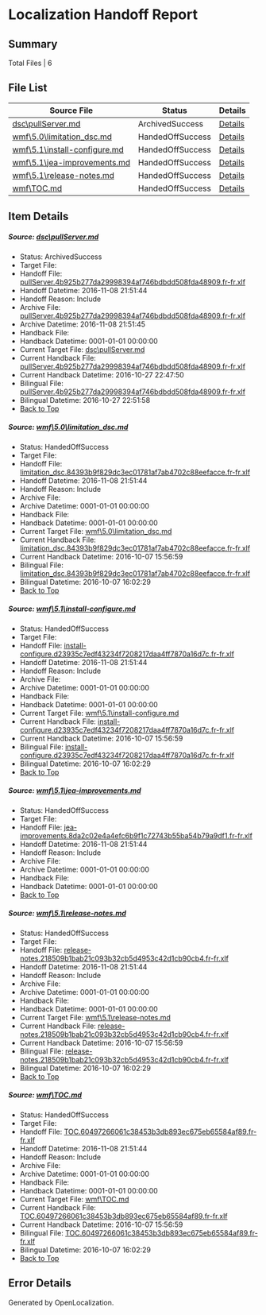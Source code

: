 # <a name='report-top'></a> Localization Handoff Report

## Summary
 Total Files | 6

## File List
 Source File | Status | Details 
 ----------- | ------ | ------- 
 [dsc\pullServer.md](https://github.com/PowerShell/powerShell-Docs/blob/33db56d0a5883a95b71f3ad38b3a3eee63b6b835/dsc/pullServer.md) | ArchivedSuccess | [Details](#8a1190f79488036eea9be27a65bbdcd5e328c38a83)
 [wmf\5.0\limitation_dsc.md](https://github.com/PowerShell/powerShell-Docs/blob/53708466896a0a80d8285dd7221ccd62c4094c36/wmf/5.0/limitation_dsc.md) | HandedOffSuccess | [Details](#c93c664f6970178cd05f0316b05e155ad1355a232363)
 [wmf\5.1\install-configure.md](https://github.com/PowerShell/powerShell-Docs/blob/0c136264c9fe4e92771e4423011c2fa959f30e93/wmf/5.1/install-configure.md) | HandedOffSuccess | [Details](#21f26830cdc20a90ce48aa09bc7013d733242ae92387)
 [wmf\5.1\jea-improvements.md](https://github.com/PowerShell/powerShell-Docs/blob/37edecc88cf36cfb2f1800452b9586f15ce3a088/wmf/5.1/jea-improvements.md) | HandedOffSuccess | [Details](#bd01ff0d208717511505a1aedf9eeaa303d08dbe2388)
 [wmf\5.1\release-notes.md](https://github.com/PowerShell/powerShell-Docs/blob/965669e580e5322889f75f8a7684174a017d89b8/wmf/5.1/release-notes.md) | HandedOffSuccess | [Details](#e3d71b09896865ab24032f4e069e486b448d937a2393)
 [wmf\TOC.md](https://github.com/PowerShell/powerShell-Docs/blob/f6786c847858d73a61f2771765dc91717ecb6775/wmf/TOC.md) | HandedOffSuccess | [Details](#5c4f9482c0a1d75ac4da53bc1cf27d87077d9e682414)

## Item Details
##### <a name='8a1190f79488036eea9be27a65bbdcd5e328c38a83'></a> Source: [dsc\pullServer.md](https://github.com/PowerShell/powerShell-Docs/blob/33db56d0a5883a95b71f3ad38b3a3eee63b6b835/dsc/pullServer.md)
* Status: ArchivedSuccess
* Target File: 
* Handoff File: [pullServer.4b925b277da29998394af746bdbdd508fda48909.fr-fr.xlf](https://github.com/PowerShell/powerShell-Docs.handoff/blob/ca66103afe66d65ddda877534a688161c293b528/ol-handoff/PowerShell/powerShell-Docs.fr-fr/live/pullServer.4b925b277da29998394af746bdbdd508fda48909.fr-fr.xlf)
* Handoff Datetime: 2016-11-08 21:51:44
* Handoff Reason: Include
* Archive File: [pullServer.4b925b277da29998394af746bdbdd508fda48909.fr-fr.xlf](https://github.com/PowerShell/powerShell-Docs.handoff/blob/214f85d0e053cc7575cc5aa4692db579f0ea00ed/ol-archive/PowerShell/powerShell-Docs.fr-fr/live/pullServer.4b925b277da29998394af746bdbdd508fda48909.fr-fr.xlf)
* Archive Datetime: 2016-11-08 21:51:45
* Handback File: 
* Handback Datetime: 0001-01-01 00:00:00
* Current Target File: [dsc\pullServer.md](https://github.com/PowerShell/powerShell-Docs.fr-fr/blob/d70338f5713b5351a8ea72462513e23463a63915/dsc/pullServer.md)
* Current Handback File: [pullServer.4b925b277da29998394af746bdbdd508fda48909.fr-fr.xlf](https://github.com/PowerShell/powerShell-Docs.handback/blob/b81ecd35eb493bc1bda264b379fc1afac69e66a0/ol-handback/PowerShell/powerShell-Docs.fr-fr/live/pullServer.4b925b277da29998394af746bdbdd508fda48909.fr-fr.xlf)
* Current Handback Datetime: 2016-10-27 22:47:50
* Bilingual File: [pullServer.4b925b277da29998394af746bdbdd508fda48909.fr-fr.xlf](https://github.com/PowerShell/powerShell-Docs.handback/blob/b81ecd35eb493bc1bda264b379fc1afac69e66a0/ol-handback/PowerShell/powerShell-Docs.fr-fr/live/pullServer.4b925b277da29998394af746bdbdd508fda48909.fr-fr.xlf)
* Bilingual Datetime: 2016-10-27 22:51:58
* [Back to Top](#report-top)

##### <a name='c93c664f6970178cd05f0316b05e155ad1355a232363'></a> Source: [wmf\5.0\limitation_dsc.md](https://github.com/PowerShell/powerShell-Docs/blob/53708466896a0a80d8285dd7221ccd62c4094c36/wmf/5.0/limitation_dsc.md)
* Status: HandedOffSuccess
* Target File: 
* Handoff File: [limitation_dsc.84393b9f829dc3ec01781af7ab4702c88eefacce.fr-fr.xlf](https://github.com/PowerShell/powerShell-Docs.handoff/blob/ca66103afe66d65ddda877534a688161c293b528/ol-handoff/PowerShell/powerShell-Docs.fr-fr/live/limitation_dsc.84393b9f829dc3ec01781af7ab4702c88eefacce.fr-fr.xlf)
* Handoff Datetime: 2016-11-08 21:51:44
* Handoff Reason: Include
* Archive File: 
* Archive Datetime: 0001-01-01 00:00:00
* Handback File: 
* Handback Datetime: 0001-01-01 00:00:00
* Current Target File: [wmf\5.0\limitation_dsc.md](https://github.com/PowerShell/powerShell-Docs.fr-fr/blob/3c424f128c3a44c4023993f9a913d5538dfa4a0b/wmf/5.0/limitation_dsc.md)
* Current Handback File: [limitation_dsc.84393b9f829dc3ec01781af7ab4702c88eefacce.fr-fr.xlf](https://github.com/PowerShell/powerShell-Docs.handback/blob/cd0a62258b04ce8bd7c09298cf0637a73f2e0c93/ol-handback/PowerShell/powerShell-Docs.fr-fr/live/limitation_dsc.84393b9f829dc3ec01781af7ab4702c88eefacce.fr-fr.xlf)
* Current Handback Datetime: 2016-10-07 15:56:59
* Bilingual File: [limitation_dsc.84393b9f829dc3ec01781af7ab4702c88eefacce.fr-fr.xlf](https://github.com/PowerShell/powerShell-Docs.handback/blob/cd0a62258b04ce8bd7c09298cf0637a73f2e0c93/ol-handback/PowerShell/powerShell-Docs.fr-fr/live/limitation_dsc.84393b9f829dc3ec01781af7ab4702c88eefacce.fr-fr.xlf)
* Bilingual Datetime: 2016-10-07 16:02:29
* [Back to Top](#report-top)

##### <a name='21f26830cdc20a90ce48aa09bc7013d733242ae92387'></a> Source: [wmf\5.1\install-configure.md](https://github.com/PowerShell/powerShell-Docs/blob/0c136264c9fe4e92771e4423011c2fa959f30e93/wmf/5.1/install-configure.md)
* Status: HandedOffSuccess
* Target File: 
* Handoff File: [install-configure.d23935c7edf43234f7208217daa4ff7870a16d7c.fr-fr.xlf](https://github.com/PowerShell/powerShell-Docs.handoff/blob/ca66103afe66d65ddda877534a688161c293b528/ol-handoff/PowerShell/powerShell-Docs.fr-fr/live/install-configure.d23935c7edf43234f7208217daa4ff7870a16d7c.fr-fr.xlf)
* Handoff Datetime: 2016-11-08 21:51:44
* Handoff Reason: Include
* Archive File: 
* Archive Datetime: 0001-01-01 00:00:00
* Handback File: 
* Handback Datetime: 0001-01-01 00:00:00
* Current Target File: [wmf\5.1\install-configure.md](https://github.com/PowerShell/powerShell-Docs.fr-fr/blob/3c424f128c3a44c4023993f9a913d5538dfa4a0b/wmf/5.1/install-configure.md)
* Current Handback File: [install-configure.d23935c7edf43234f7208217daa4ff7870a16d7c.fr-fr.xlf](https://github.com/PowerShell/powerShell-Docs.handback/blob/cd0a62258b04ce8bd7c09298cf0637a73f2e0c93/ol-handback/PowerShell/powerShell-Docs.fr-fr/live/install-configure.d23935c7edf43234f7208217daa4ff7870a16d7c.fr-fr.xlf)
* Current Handback Datetime: 2016-10-07 15:56:59
* Bilingual File: [install-configure.d23935c7edf43234f7208217daa4ff7870a16d7c.fr-fr.xlf](https://github.com/PowerShell/powerShell-Docs.handback/blob/cd0a62258b04ce8bd7c09298cf0637a73f2e0c93/ol-handback/PowerShell/powerShell-Docs.fr-fr/live/install-configure.d23935c7edf43234f7208217daa4ff7870a16d7c.fr-fr.xlf)
* Bilingual Datetime: 2016-10-07 16:02:29
* [Back to Top](#report-top)

##### <a name='bd01ff0d208717511505a1aedf9eeaa303d08dbe2388'></a> Source: [wmf\5.1\jea-improvements.md](https://github.com/PowerShell/powerShell-Docs/blob/37edecc88cf36cfb2f1800452b9586f15ce3a088/wmf/5.1/jea-improvements.md)
* Status: HandedOffSuccess
* Target File: 
* Handoff File: [jea-improvements.8da2c02e4a4efc6b9f1c72743b55ba54b79a9df1.fr-fr.xlf](https://github.com/PowerShell/powerShell-Docs.handoff/blob/ca66103afe66d65ddda877534a688161c293b528/ol-handoff/PowerShell/powerShell-Docs.fr-fr/live/jea-improvements.8da2c02e4a4efc6b9f1c72743b55ba54b79a9df1.fr-fr.xlf)
* Handoff Datetime: 2016-11-08 21:51:44
* Handoff Reason: Include
* Archive File: 
* Archive Datetime: 0001-01-01 00:00:00
* Handback File: 
* Handback Datetime: 0001-01-01 00:00:00
* [Back to Top](#report-top)

##### <a name='e3d71b09896865ab24032f4e069e486b448d937a2393'></a> Source: [wmf\5.1\release-notes.md](https://github.com/PowerShell/powerShell-Docs/blob/965669e580e5322889f75f8a7684174a017d89b8/wmf/5.1/release-notes.md)
* Status: HandedOffSuccess
* Target File: 
* Handoff File: [release-notes.218509b1bab21c093b32cb5d4953c42d1cb90cb4.fr-fr.xlf](https://github.com/PowerShell/powerShell-Docs.handoff/blob/ca66103afe66d65ddda877534a688161c293b528/ol-handoff/PowerShell/powerShell-Docs.fr-fr/live/release-notes.218509b1bab21c093b32cb5d4953c42d1cb90cb4.fr-fr.xlf)
* Handoff Datetime: 2016-11-08 21:51:44
* Handoff Reason: Include
* Archive File: 
* Archive Datetime: 0001-01-01 00:00:00
* Handback File: 
* Handback Datetime: 0001-01-01 00:00:00
* Current Target File: [wmf\5.1\release-notes.md](https://github.com/PowerShell/powerShell-Docs.fr-fr/blob/3c424f128c3a44c4023993f9a913d5538dfa4a0b/wmf/5.1/release-notes.md)
* Current Handback File: [release-notes.218509b1bab21c093b32cb5d4953c42d1cb90cb4.fr-fr.xlf](https://github.com/PowerShell/powerShell-Docs.handback/blob/cd0a62258b04ce8bd7c09298cf0637a73f2e0c93/ol-handback/PowerShell/powerShell-Docs.fr-fr/live/release-notes.218509b1bab21c093b32cb5d4953c42d1cb90cb4.fr-fr.xlf)
* Current Handback Datetime: 2016-10-07 15:56:59
* Bilingual File: [release-notes.218509b1bab21c093b32cb5d4953c42d1cb90cb4.fr-fr.xlf](https://github.com/PowerShell/powerShell-Docs.handback/blob/cd0a62258b04ce8bd7c09298cf0637a73f2e0c93/ol-handback/PowerShell/powerShell-Docs.fr-fr/live/release-notes.218509b1bab21c093b32cb5d4953c42d1cb90cb4.fr-fr.xlf)
* Bilingual Datetime: 2016-10-07 16:02:29
* [Back to Top](#report-top)

##### <a name='5c4f9482c0a1d75ac4da53bc1cf27d87077d9e682414'></a> Source: [wmf\TOC.md](https://github.com/PowerShell/powerShell-Docs/blob/f6786c847858d73a61f2771765dc91717ecb6775/wmf/TOC.md)
* Status: HandedOffSuccess
* Target File: 
* Handoff File: [TOC.60497266061c38453b3db893ec675eb65584af89.fr-fr.xlf](https://github.com/PowerShell/powerShell-Docs.handoff/blob/ca66103afe66d65ddda877534a688161c293b528/ol-handoff/PowerShell/powerShell-Docs.fr-fr/live/TOC.60497266061c38453b3db893ec675eb65584af89.fr-fr.xlf)
* Handoff Datetime: 2016-11-08 21:51:44
* Handoff Reason: Include
* Archive File: 
* Archive Datetime: 0001-01-01 00:00:00
* Handback File: 
* Handback Datetime: 0001-01-01 00:00:00
* Current Target File: [wmf\TOC.md](https://github.com/PowerShell/powerShell-Docs.fr-fr/blob/3c424f128c3a44c4023993f9a913d5538dfa4a0b/wmf/TOC.md)
* Current Handback File: [TOC.60497266061c38453b3db893ec675eb65584af89.fr-fr.xlf](https://github.com/PowerShell/powerShell-Docs.handback/blob/cd0a62258b04ce8bd7c09298cf0637a73f2e0c93/ol-handback/PowerShell/powerShell-Docs.fr-fr/live/TOC.60497266061c38453b3db893ec675eb65584af89.fr-fr.xlf)
* Current Handback Datetime: 2016-10-07 15:56:59
* Bilingual File: [TOC.60497266061c38453b3db893ec675eb65584af89.fr-fr.xlf](https://github.com/PowerShell/powerShell-Docs.handback/blob/cd0a62258b04ce8bd7c09298cf0637a73f2e0c93/ol-handback/PowerShell/powerShell-Docs.fr-fr/live/TOC.60497266061c38453b3db893ec675eb65584af89.fr-fr.xlf)
* Bilingual Datetime: 2016-10-07 16:02:29
* [Back to Top](#report-top)


## Error Details

Generated by OpenLocalization.
